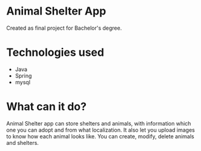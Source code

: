 # Animal Shelter App
Created as final project for Bachelor's degree. 
# Technologies used
- Java
- Spring
- mysql
# What can it do?
Animal Shelter app can store shelters and animals, with information which one you can adopt and from what localization. It also let you upload images to know how each animal looks like. 
You can create, modify, delete animals and shelters.
